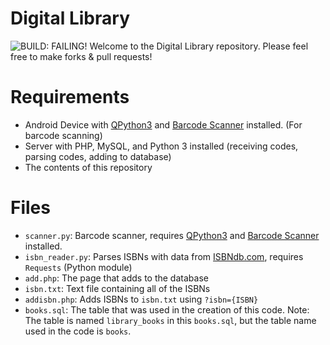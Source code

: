# Digital Library
![BUILD: FAILING!](https://badgen.net/badge/build/failing/red)
Welcome to the Digital Library repository. Please feel free to make forks & pull requests!

# Requirements
- Android Device with [QPython3](https://play.google.com/store/apps/details?id=org.qpython.qpy3) and [Barcode Scanner](https://play.google.com/store/apps/details?id=com.google.zxing.client.android) installed. (For barcode scanning)
- Server with PHP, MySQL, and Python 3 installed (receiving codes, parsing codes, adding to database)
- The contents of this repository

# Files
- `scanner.py`: Barcode scanner, requires [QPython3](https://play.google.com/store/apps/details?id=org.qpython.qpy3) and [Barcode Scanner](https://play.google.com/store/apps/details?id=com.google.zxing.client.android) installed.
- `isbn_reader.py`: Parses ISBNs with data from [ISBNdb.com](https://isbndb.com), requires `Requests` (Python module)
- `add.php`: The page that adds to the database
- `isbn.txt`: Text file containing all of the ISBNs
- `addisbn.php`: Adds ISBNs to `isbn.txt` using `?isbn={ISBN}`
- `books.sql`: The table that was used in the creation of this code. Note: The table is named `library_books` in this `books.sql`, but the table name used in the code is `books`.
